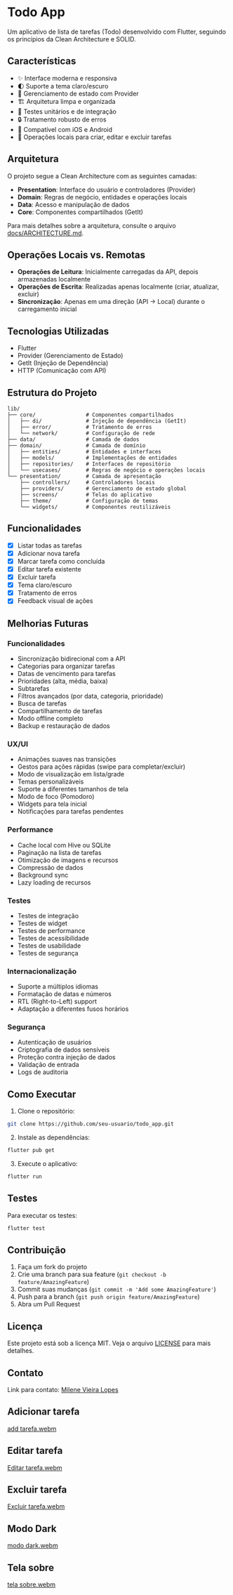 # Todo App

Um aplicativo de lista de tarefas (Todo) desenvolvido com Flutter, seguindo os princípios da Clean Architecture e SOLID.

## Características

- ✨ Interface moderna e responsiva
- 🌓 Suporte a tema claro/escuro
- 🔄 Gerenciamento de estado com Provider
- 🏗️ Arquitetura limpa e organizada
- 🧪 Testes unitários e de integração
- 🔒 Tratamento robusto de erros
- 📱 Compatível com iOS e Android
- 🔄 Operações locais para criar, editar e excluir tarefas

## Arquitetura

O projeto segue a Clean Architecture com as seguintes camadas:

- **Presentation**: Interface do usuário e controladores (Provider)
- **Domain**: Regras de negócio, entidades e operações locais
- **Data**: Acesso e manipulação de dados
- **Core**: Componentes compartilhados (GetIt)

Para mais detalhes sobre a arquitetura, consulte o arquivo [docs/ARCHITECTURE.md](docs/ARCHITECTURE.md).

## Operações Locais vs. Remotas

- **Operações de Leitura**: Inicialmente carregadas da API, depois armazenadas localmente
- **Operações de Escrita**: Realizadas apenas localmente (criar, atualizar, excluir)
- **Sincronização**: Apenas em uma direção (API → Local) durante o carregamento inicial

## Tecnologias Utilizadas

- Flutter
- Provider (Gerenciamento de Estado)
- GetIt (Injeção de Dependência)
- HTTP (Comunicação com API)

## Estrutura do Projeto

```
lib/
├── core/                # Componentes compartilhados
│   ├── di/              # Injeção de dependência (GetIt)
│   ├── error/           # Tratamento de erros
│   └── network/         # Configuração de rede
├── data/                # Camada de dados
├── domain/              # Camada de domínio
│   ├── entities/        # Entidades e interfaces
│   ├── models/          # Implementações de entidades
│   ├── repositories/    # Interfaces de repositório
│   └── usecases/        # Regras de negócio e operações locais
└── presentation/        # Camada de apresentação
    ├── controllers/     # Controladores locais
    ├── providers/       # Gerenciamento de estado global
    ├── screens/         # Telas do aplicativo
    ├── theme/           # Configuração de temas
    └── widgets/         # Componentes reutilizáveis
```

## Funcionalidades

- [x] Listar todas as tarefas
- [x] Adicionar nova tarefa
- [x] Marcar tarefa como concluída
- [x] Editar tarefa existente
- [x] Excluir tarefa
- [x] Tema claro/escuro
- [x] Tratamento de erros
- [x] Feedback visual de ações

## Melhorias Futuras

### Funcionalidades
- Sincronização bidirecional com a API
- Categorias para organizar tarefas
- Datas de vencimento para tarefas
- Prioridades (alta, média, baixa)
- Subtarefas
- Filtros avançados (por data, categoria, prioridade)
- Busca de tarefas
- Compartilhamento de tarefas
- Modo offline completo
- Backup e restauração de dados

### UX/UI
- Animações suaves nas transições
- Gestos para ações rápidas (swipe para completar/excluir)
- Modo de visualização em lista/grade
- Temas personalizáveis
- Suporte a diferentes tamanhos de tela
- Modo de foco (Pomodoro)
- Widgets para tela inicial
- Notificações para tarefas pendentes

### Performance
- Cache local com Hive ou SQLite
- Paginação na lista de tarefas
- Otimização de imagens e recursos
- Compressão de dados
- Background sync
- Lazy loading de recursos

### Testes
- Testes de integração
- Testes de widget
- Testes de performance
- Testes de acessibilidade
- Testes de usabilidade
- Testes de segurança

### Internacionalização
- Suporte a múltiplos idiomas
- Formatação de datas e números
- RTL (Right-to-Left) support
- Adaptação a diferentes fusos horários

### Segurança
- Autenticação de usuários
- Criptografia de dados sensíveis
- Proteção contra injeção de dados
- Validação de entrada
- Logs de auditoria

## Como Executar

1. Clone o repositório:
```bash
git clone https://github.com/seu-usuario/todo_app.git
```

2. Instale as dependências:
```bash
flutter pub get
```

3. Execute o aplicativo:
```bash
flutter run
```

## Testes

Para executar os testes:

```bash
flutter test
```

## Contribuição

1. Faça um fork do projeto
2. Crie uma branch para sua feature (`git checkout -b feature/AmazingFeature`)
3. Commit suas mudanças (`git commit -m 'Add some AmazingFeature'`)
4. Push para a branch (`git push origin feature/AmazingFeature`)
5. Abra um Pull Request

## Licença

Este projeto está sob a licença MIT. Veja o arquivo [LICENSE](LICENSE) para mais detalhes.

## Contato

Link para contato: [Milene Vieira Lopes](https://github.com/milenevi)


## Adicionar tarefa
[add tarefa.webm](https://github.com/user-attachments/assets/406be915-c48d-409e-9169-7a290bcee070)

## Editar tarefa
[Editar tarefa.webm](https://github.com/user-attachments/assets/2dcb4db4-b0b6-4d1a-85ed-aa089a8a95c1)

## Excluir tarefa
[Excluir tarefa.webm](https://github.com/user-attachments/assets/ea48cced-8cdd-48d1-8f65-3d6c41a8b718)

## Modo Dark
[modo dark.webm](https://github.com/user-attachments/assets/2b997a89-1ef7-4af3-a082-36093b5f33d7)

## Tela sobre
[tela sobre.webm](https://github.com/user-attachments/assets/9978dbf9-3560-4bfa-ad7c-17c155cef250)


